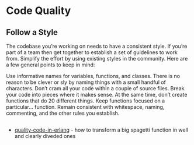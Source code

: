 Code Quality
============


## Follow a Style

The codebase you’re working on needs to have a consistent style. If you’re part of a team then get together to establish a set of guidelines to work from. Simplify the effort by using existing styles in the community. Here are a few general points to keep in mind:

Use informative names for variables, functions, and classes. There is no reason to be clever or sly by naming things with a small handful of characters.
Don’t cram all your code within a couple of source files. Break your code into pieces where it makes sense.
At the same time, don’t create functions that do 20 different things. Keep functions focused on a particular… function.
Remain consistent with whitespace, naming, commenting, and the other rules you establish.



## 


* [quality-code-in-erlang](https://www.youtube.com/watch?v=CQyt9Vlkbis) - how to
    transform a big spagetti function in well and clearly diveded ones
